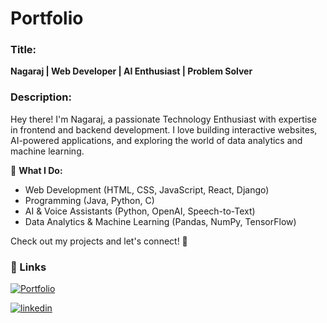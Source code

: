 
# Portfolio

### **Title:**  
**Nagaraj | Web Developer | AI Enthusiast | Problem Solver**  

### **Description:**  
Hey there! I'm Nagaraj, a passionate Technology Enthusiast with expertise in frontend and backend development. I love building interactive websites, AI-powered applications, and exploring the world of data analytics and machine learning.  

🔹 **What I Do:**  
- Web Development (HTML, CSS, JavaScript, React, Django)
- Programming (Java, Python, C)
- AI & Voice Assistants (Python, OpenAI, Speech-to-Text)  
- Data Analytics & Machine Learning (Pandas, NumPy, TensorFlow)  

Check out my projects and let's connect! 🚀


### 🔗 Links
[![Portfolio](https://img.shields.io/badge/Portfolio-800080?style=for-the-badge&logo=Website&logoColor=white)](https://nagarajgolai-portfolio.netlify.app/)

[![linkedin](https://img.shields.io/badge/linkedin-0A66C2?style=for-the-badge&logo=linkedin&logoColor=white)](https://www.linkedin.com/in/nagarajgolai)
